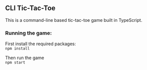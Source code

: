 ## CLI Tic-Tac-Toe
This is a command-line based tic-tac-toe game built in TypeScript.

### Running the game:
First install the required packages:  
`npm install`

Then run the game  
`npm start`
